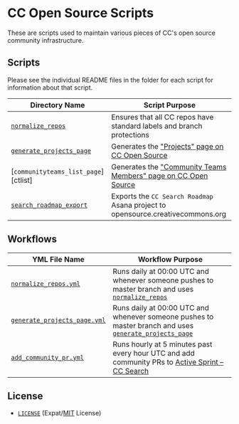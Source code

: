# CC Open Source Scripts

These are scripts used to maintain various pieces of CC's open source community
infrastructure.


## Scripts

Please see the individual README files in the folder for each script for
information about that script.

| Directory Name                    | Script Purpose                                                                  |
| --------------------------------- | ------------------------------------------------------------------------------- |
| [`normalize_repos`][norm]         | Ensures that all CC repos have standard labels and branch protections           |
| [`generate_projects_page`][proj]  | Generates the ["Projects" page on CC Open Source][osproj]                       |
| [`communityteams_list_page`][ctlist] | Generates the ["Community Teams Members" page on CC Open Source][ctlistpage] |
| [`search_roadmap_export`][search] | Exports the `CC Search Roadmap` Asana project to opensource.creativecommons.org |


## Workflows
| YML File Name                   | Workflow Purpose                                                        |
| -------------------------------- | --------------------------------------------------------------------- |
| [`normalize_repos.yml`][norm_pr_yml]        |  Runs daily at 00:00 UTC and whenever someone pushes to master branch and uses [`normalize_repos`][norm]   |
| [`generate_projects_page.yml`][gen_proj_yml]        | Runs daily at 00:00 UTC and whenever someone pushes to master branch and uses [`generate_projects_page`][proj] |
| [`add_community_pr.yml`][community_pr_yml]        |  Runs hourly at 5 minutes past every hour UTC and add community PRs to [Active Sprint – CC Search](https://github.com/orgs/creativecommons/projects/7) |


[community_pr_yml]:.github/workflows/add_community_pr.yml
[gen_proj_yml]:.github/workflows/generate_projects_page.yml
[norm_pr_yml]:.github/workflows/normalize_repos.yml

[norm]:normalize_repos/
[proj]:generate_projects_page/
[search]:search_roadmap_export/
[ctlistpage]: httpe://opensource.creativecommons.org/community/community-teams/members
[osproj]:https://opensource.creativecommons.org/contributing-code/projects/
[ctlistpage]: httpe://opensource.creativecommons.org/community/community-teams/members


## License

- [`LICENSE`](LICENSE) (Expat/[MIT][mit] License)

[mit]: http://www.opensource.org/licenses/MIT "The MIT License | Open Source Initiative"
